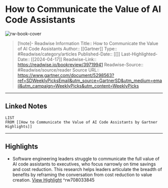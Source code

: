 # How to Communicate the Value of AI Code Assistants

![rw-book-cover](https://readwise-assets.s3.amazonaws.com/static/images/article0.00998d930354.png)
<br>
>[!note]- Readwise Information
>Title:: How to Communicate the Value of AI Code Assistants
>Author:: [[Gartner]]
>Type:: #Readwise/category/articles
>Published-Date:: [[]]
>Last-Highlighted-Date:: [[2024-04-17]]
>Readwise-Link:: https://readwise.io/bookreview/39719941
>Readwise-Source:: #Readwise/source/reader
>Source URL:: https://www.gartner.com/document/5298563?ref=SDWeeklyPicksEmail&utm_source=GartnerSD&utm_medium=email&utm_campaign=WeeklyPicks&utm_content=WeeklyPicks
--- 

## Linked Notes
```dataview
LIST
FROM [[How to Communicate the Value of AI Code Assistants by Gartner Highlights]]
```

---

## Highlights
- Software engineering leaders struggle to communicate the full value of AI code assistants to executives, who focus narrowly on time savings and cost reduction. This research helps leaders articulate the breadth of benefits by reframing the conversation from cost reduction to value creation. [View Highlight](https://readwise.io/open/708033845) ^rw708033845

